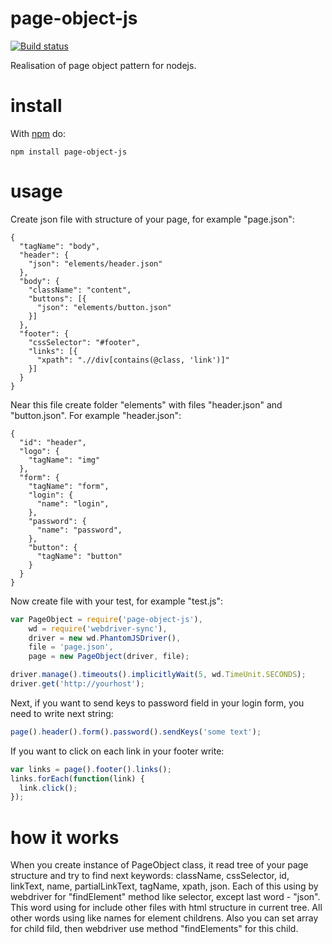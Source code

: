 # page-object-js

[![Build status](https://travis-ci.org/d0lfin/page-object-js.svg?branch=master)](https://travis-ci.org/d0lfin/page-object-js)

Realisation of page object pattern for nodejs.

# install

With [npm](http://npmjs.org) do:

```
npm install page-object-js
```

# usage

Create json file with structure of your page, for example "page.json":
```
{
  "tagName": "body",
  "header": {
    "json": "elements/header.json"
  },
  "body": {
    "className": "content",
    "buttons": [{
      "json": "elements/button.json"
    }]
  },
  "footer": {
    "cssSelector": "#footer",
    "links": [{
      "xpath": ".//div[contains(@class, 'link')]"
    }]
  }
}
```
Near this file create folder "elements" with files "header.json" and "button.json". For example "header.json":
```
{
  "id": "header",
  "logo": {
    "tagName": "img"
  },
  "form": {
    "tagName": "form",
    "login": {
      "name": "login",
    },
    "password": {
      "name": "password",
    },
    "button": {
      "tagName": "button"
    }
  }
}
```
Now create file with your test, for example "test.js":
```javascript
var PageObject = require('page-object-js'),
    wd = require('webdriver-sync'),
    driver = new wd.PhantomJSDriver(),
    file = 'page.json',
    page = new PageObject(driver, file);

driver.manage().timeouts().implicitlyWait(5, wd.TimeUnit.SECONDS);
driver.get('http://yourhost');
```
Next, if you want to send keys to password field in your login form, you need to write next string:
```javascript
page().header().form().password().sendKeys('some text');
```
If you want to click on each link in your footer write:
```javascript
var links = page().footer().links();
links.forEach(function(link) {
  link.click();
});
```

# how it works
When you create instance of PageObject class, it read tree of your page structure and try to find next keywords: className, cssSelector, id, linkText, name, partialLinkText, tagName, xpath, json. Each of this using by webdriver for "findElement" method like selector, except last word - "json". This word using for include other files with html structure in current tree. All other words using like names for element childrens. Also you can set array for child fild, then webdriver use method "findElements" for this child.
